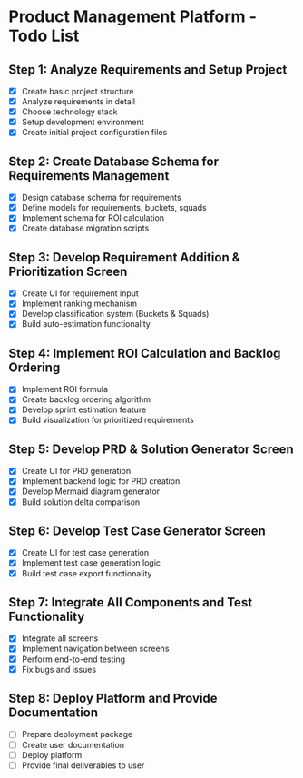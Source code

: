 # Product Management Platform - Todo List

## Step 1: Analyze Requirements and Setup Project
- [x] Create basic project structure
- [x] Analyze requirements in detail
- [x] Choose technology stack
- [x] Setup development environment
- [x] Create initial project configuration files

## Step 2: Create Database Schema for Requirements Management
- [x] Design database schema for requirements
- [x] Define models for requirements, buckets, squads
- [x] Implement schema for ROI calculation
- [x] Create database migration scripts

## Step 3: Develop Requirement Addition & Prioritization Screen
- [x] Create UI for requirement input
- [x] Implement ranking mechanism
- [x] Develop classification system (Buckets & Squads)
- [x] Build auto-estimation functionality

## Step 4: Implement ROI Calculation and Backlog Ordering
- [x] Implement ROI formula
- [x] Create backlog ordering algorithm
- [x] Develop sprint estimation feature
- [x] Build visualization for prioritized requirements

## Step 5: Develop PRD & Solution Generator Screen
- [x] Create UI for PRD generation
- [x] Implement backend logic for PRD creation
- [x] Develop Mermaid diagram generator
- [x] Build solution delta comparison

## Step 6: Develop Test Case Generator Screen
- [x] Create UI for test case generation
- [x] Implement test case generation logic
- [x] Build test case export functionality

## Step 7: Integrate All Components and Test Functionality
- [x] Integrate all screens
- [x] Implement navigation between screens
- [x] Perform end-to-end testing
- [x] Fix bugs and issues

## Step 8: Deploy Platform and Provide Documentation
- [ ] Prepare deployment package
- [ ] Create user documentation
- [ ] Deploy platform
- [ ] Provide final deliverables to user
